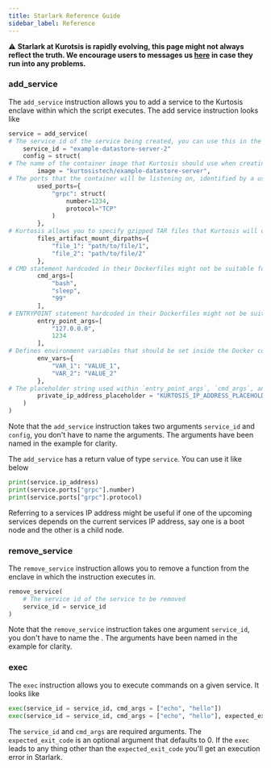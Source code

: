 ```yaml
---
title: Starlark Reference Guide
sidebar_label: Reference
---
```

:warning: **Starlark at Kurotsis is rapidly evolving, this page might not always reflect the truth. We encourage users to messages us [here](https://discord.com/channels/783719264308953108/783719264308953111) in case they run into any problems.**


### add_service

The `add_service` instruction allows you to add a service to the Kurtosis enclave within which the script executes. The add service instruction
looks like

```py
service = add_service(
# The service id of the service being created, you can use this in the future to reference in facts & waits and other parts of your Starlark code. Mandatory
    service_id = "example-datastore-server-2"
	config = struct(
# The name of the container image that Kurtosis should use when creating the service’s container. Mandatory
		image = "kurtosistech/example-datastore-server",
# The ports that the container will be listening on, identified by a user-friendly ID that can be used to select the port again in the future. Optional
		used_ports={
			"grpc": struct(
				number=1234,
				protocol="TCP"
			)
		},
# Kurtosis allows you to specify gzipped TAR files that Kurtosis will decompress and mount at locations on your service containers. These “files artifacts” will need to have been stored in Kurtosis beforehand using methods like upload_files, render_templates, store_files_from_service etc. Optional       
		files_artifact_mount_dirpaths={
			"file_1": "path/to/file/1",
			"file_2": "path/to/file/2"
		},
# CMD statement hardcoded in their Dockerfiles might not be suitable for what you need. This attribute allows you to override these statements when necessary. Optional
        cmd_args=[
            "bash",
            "sleep",
            "99"
		],
# ENTRYPOINT statement hardcoded in their Dockerfiles might not be suitable for what you need. This attribute allows you to override these statements when necessary. Optional
		entry_point_args=[
			"127.0.0.0",
			1234
		],
# Defines environment variables that should be set inside the Docker container running the service. This can be necessary for starting containers from Docker images you don’t control, as they’ll often be parameterized with environment variables. Optional
		env_vars={
			"VAR_1": "VALUE_1",
			"VAR_2": "VALUE_2"
		},
# The placeholder string used within `entry_point_args`, `cmd_args`, and `env_vars` that gets replaced with the private IP address of the container inside Docker/Kubernetes before the container starts. This defaults to `KURTOSIS_IP_ADDR_PLACEHOLDER` if this isn't set. The user needs to make sure that they provide the same placeholder string for this field that they use in `entry_point_args`, `cmd_args`, and `env_vars`. Optional
        private_ip_address_placeholder = "KURTOSIS_IP_ADDRESS_PLACEHOLDER"
	)
)
```

Note that the `add_service` instruction takes two arguments `service_id` and
`config`, you don't have to name the arguments. The arguments have been named
in the example for clarity.

The `add_service` has a return value of type `service`. You can use it like below

```py
print(service.ip_address)
print(service.ports["grpc"].number)
print(service.ports["grpc"].protocol)
```

Referring to a services IP address might be useful if one of the upcoming services depends on the current services IP address, say one is a boot node
and the other is a child node.

### remove_service

The `remove_service` instruction allows you to remove a function from the enclave in which the instruction executes in.

```py
remove_service(
    # The service id of the service to be removed
    service_id = service_id
)
```

Note that the `remove_service` instruction takes one argument `service_id`, you don't have to name the . The arguments have been named
in the example for clarity.

### exec

The `exec` instruction allows you to execute commands on a given service. It looks like

```py
exec(service_id = service_id, cmd_args = ["echo", "hello"])
exec(service_id = service_id, cmd_args = ["echo", "hello"], expected_exit_code = 0)
```

The `service_id` and `cmd_args` are required arguments. The `expected_exit_code` is an optional argument that defaults to 0. If the 
`exec` leads to any thing other than the `expected_exit_code` you'll get
 an execution error in Starlark.